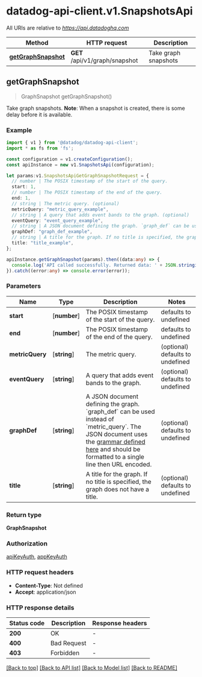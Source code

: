 # datadog-api-client.v1.SnapshotsApi

All URIs are relative to *https://api.datadoghq.com*

Method | HTTP request | Description
------------- | ------------- | -------------
[**getGraphSnapshot**](SnapshotsApi.md#getGraphSnapshot) | **GET** /api/v1/graph/snapshot | Take graph snapshots


## **getGraphSnapshot**
> GraphSnapshot getGraphSnapshot()

Take graph snapshots. **Note**: When a snapshot is created, there is some delay before it is available.

### Example


```typescript
import { v1 } from '@datadog/datadog-api-client';
import * as fs from 'fs';

const configuration = v1.createConfiguration();
const apiInstance = new v1.SnapshotsApi(configuration);

let params:v1.SnapshotsApiGetGraphSnapshotRequest = {
  // number | The POSIX timestamp of the start of the query.
  start: 1,
  // number | The POSIX timestamp of the end of the query.
  end: 1,
  // string | The metric query. (optional)
  metricQuery: "metric_query_example",
  // string | A query that adds event bands to the graph. (optional)
  eventQuery: "event_query_example",
  // string | A JSON document defining the graph. `graph_def` can be used instead of `metric_query`. The JSON document uses the [grammar defined here](https://docs.datadoghq.com/graphing/graphing_json/#grammar) and should be formatted to a single line then URL encoded. (optional)
  graphDef: "graph_def_example",
  // string | A title for the graph. If no title is specified, the graph does not have a title. (optional)
  title: "title_example",
};

apiInstance.getGraphSnapshot(params).then((data:any) => {
  console.log('API called successfully. Returned data: ' + JSON.stringify(data));
}).catch((error:any) => console.error(error));
```


### Parameters

Name | Type | Description  | Notes
------------- | ------------- | ------------- | -------------
 **start** | [**number**] | The POSIX timestamp of the start of the query. | defaults to undefined
 **end** | [**number**] | The POSIX timestamp of the end of the query. | defaults to undefined
 **metricQuery** | [**string**] | The metric query. | (optional) defaults to undefined
 **eventQuery** | [**string**] | A query that adds event bands to the graph. | (optional) defaults to undefined
 **graphDef** | [**string**] | A JSON document defining the graph. &#x60;graph_def&#x60; can be used instead of &#x60;metric_query&#x60;. The JSON document uses the [grammar defined here](https://docs.datadoghq.com/graphing/graphing_json/#grammar) and should be formatted to a single line then URL encoded. | (optional) defaults to undefined
 **title** | [**string**] | A title for the graph. If no title is specified, the graph does not have a title. | (optional) defaults to undefined


### Return type

**GraphSnapshot**

### Authorization

[apiKeyAuth](README.md#apiKeyAuth), [appKeyAuth](README.md#appKeyAuth)

### HTTP request headers

 - **Content-Type**: Not defined
 - **Accept**: application/json


### HTTP response details
| Status code | Description | Response headers |
|-------------|-------------|------------------|
**200** | OK |  -  |
**400** | Bad Request |  -  |
**403** | Forbidden |  -  |

[[Back to top]](#) [[Back to API list]](README.md#documentation-for-api-endpoints) [[Back to Model list]](README.md#documentation-for-models) [[Back to README]](README.md)

